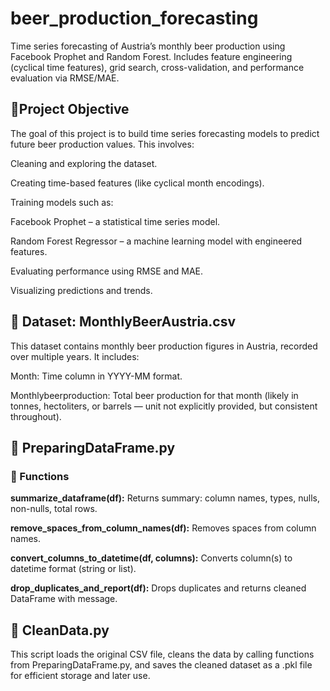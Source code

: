 # beer_production_forecasting
Time series forecasting of Austria’s monthly beer production using Facebook Prophet and Random Forest. Includes feature engineering (cyclical time features), grid search, cross-validation, and performance evaluation via RMSE/MAE.

## 🎯Project Objective
The goal of this project is to build time series forecasting models to predict future beer production values. This involves:

Cleaning and exploring the dataset.

Creating time-based features (like cyclical month encodings).

Training models such as:

Facebook Prophet – a statistical time series model.

Random Forest Regressor – a machine learning model with engineered features.

Evaluating performance using RMSE and MAE.

Visualizing predictions and trends.

## 📂 Dataset: MonthlyBeerAustria.csv
This dataset contains monthly beer production figures in Austria, recorded over multiple years. It includes:

Month: Time column in YYYY-MM format.

Monthlybeerproduction: Total beer production for that month (likely in tonnes, hectoliters, or barrels — unit not explicitly provided, but consistent throughout).

## 📄 PreparingDataFrame.py
### 🔧 Functions

**summarize_dataframe(df):**  Returns summary: column names, types, nulls, non-nulls, total rows.

**remove_spaces_from_column_names(df):**  Removes spaces from column names.

**convert_columns_to_datetime(df, columns):**  Converts column(s) to datetime format (string or list).

**drop_duplicates_and_report(df):**  Drops duplicates and returns cleaned DataFrame with message.

## 📄 CleanData.py
This script loads the original CSV file, cleans the data by calling functions from PreparingDataFrame.py, and saves the cleaned dataset as a .pkl file for efficient storage and later use.
